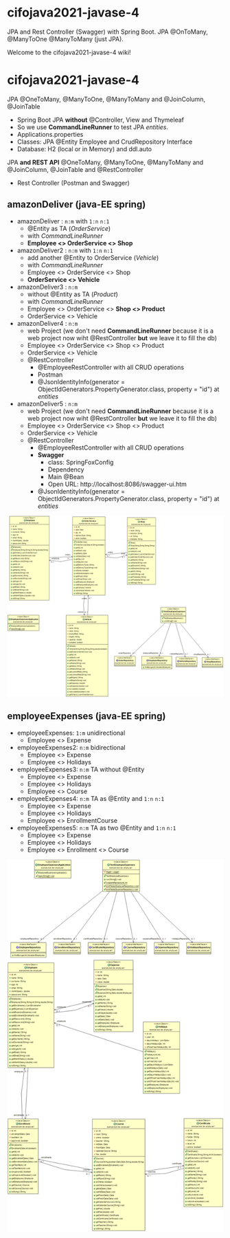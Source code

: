 # cifojava2021-javase-4
JPA and Rest Controller (Swagger) with Spring Boot. JPA @OnToMany, @ManyToOne @ManyToMany (just JPA). 

Welcome to the cifojava2021-javase-4 wiki!

# cifojava2021-javase-4
JPA @OneToMany, @ManyToOne, @ManyToMany and @JoinColumn, @JoinTable
- Spring Boot JPA **without** @Controller, View and Thymeleaf
- So we use **CommandLineRunner** to test JPA _entities_.
- Applications.properties
- Classes: JPA @Entity Employee and CrudRepository Interface
- Database: H2 (local or in Memory) and ddl.auto

JPA **and REST API** @OneToMany, @ManyToOne, @ManyToMany and @JoinColumn, @JoinTable and @RestController
- Rest Controller (Postman and Swagger)


## amazonDeliver (java-EE spring)

- amazonDeliver : `n:m` with `1:n` `n:1`
   - @Entity as TA (_OrderService_)
   - with _CommandLineRunner_ 
   - **Employee <> OrderService <> Shop**
- amazonDeliver2 : `n:m` with `1:n` `n:1`
   -  add another @Entity to OrderService (_Vehicle_)
   - with _CommandLineRunner_ 
   - Employee <> OrderService <> Shop 
   - **OrderService <> Vehicle**
- amazonDeliver3 : `n:m`
   - without @Entity as TA (_Product_)
   - with _CommandLineRunner_ 
   - Employee <> OrderService <> **Shop <> Product**
   - OrderService <> Vehicle
- amazonDeliver4 : `n:m` 
   - web Project (we don't need **CommandLineRunner** because it is a web project now wiht @RestController **but** we leave it to fill the db)
   - Employee <> OrderService <> Shop <> Product
   - OrderService <> Vehicle
   - @RestController
      - @EmployeeRestController with all CRUD operations
      - Postman
      - @JsonIdentityInfo(generator = ObjectIdGenerators.PropertyGenerator.class, property = "id") at _entities_
- amazonDeliver5 : `n:m` 
   - web Project (we don't need **CommandLineRunner** because it is a web project now wiht @RestController **but** we leave it to fill the db)
   - Employee <> OrderService <> Shop <> Product
   - OrderService <> Vehicle
   - @RestController
      - @EmployeeRestController with all CRUD operations
      - **Swagger**
           - class: SpringFoxConfig
           - Dependency
           - Main @Bean
           - Open URL: http://localhost:8086/swagger-ui.htm
      - @JsonIdentityInfo(generator = ObjectIdGenerators.PropertyGenerator.class, property = "id") at _entities_ 



<a href="https://github.com/AlbertProfe/images/blob/main/cifospring2021/amazon.png"><img src="https://github.com/AlbertProfe/images/blob/main/cifospring2021/amazon.png" width="600"></a>

## employeeExpenses (java-EE spring)

- employeeExpenses: `1:m` unidirectional 
   - Employee <> Expense
- employeeExpenses2: `n:m` bidirectional
   - Employee <> Expense
   - Employee <> Holidays
- employeeExpenses3: `n:m` TA without @Entity
   - Employee <> Expense
   - Employee <> Holidays
   - Employee <> Course
- employeeExpenses4: `n:m` TA as @Entity and `1:n` `n:1`
   - Employee <> Expense
   - Employee <> Holidays
   - Employee <> EnrollmentCourse
- employeeExpenses5: `n:m` TA as two @Entity and `1:n` `n:1`
   - Employee <> Expense
   - Employee <> Holidays
   - Employee <> Enrollment <> Course


<a href="https://github.com/AlbertProfe/images/blob/main/cifospring2021/employeeExpenses5.png"><img src="https://github.com/AlbertProfe/images/blob/main/cifospring2021/employeeExpenses5.png" width="600"></a>
